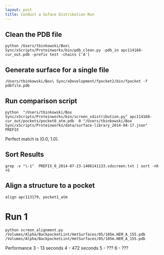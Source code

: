 ```yaml
---
layout: post
title: Conduct a Suface Distribution Run
---
```


## Clean the PDB file
	
`python /Users/tbinkowski/Box\ Sync/xScripts/Proteinworks/bin/pdb_clean.py -pdb_in apc114168-cur_out.pdb -prefix test -chains ['A']`

## Generate surface for a single file

`/Users/tbinkowski/Box\ Sync/xDevelopment/fpocket2/bin/fpocket -f pdbfile.pdb`

## Run comparison script

`python  "/Users/tbinkowski/Box Sync/xScripts/Proteinworks/bin/screen_sdistribution.py" apc114168-cur_out/pockets/pocket0_atm.pdb  0 "/Users/tbinkowski/Box Sync/xScripts/Proteinworks/data/surface-library_2014-04-17.json" PREFIX`

Perfect match is (0.0, 1.0).


## Sort Results 

`grep -v "\-1"  PREFIX_0_2014-07-23-1406141133.sdscreen.txt | sort -nk +5`

## Align a structure to a pocket

`align apc113179, pocket1_atm`


Run 1
================================================================================
`python screen_alignment.py /Volumes/Alpha/BackpocketLint/HetSurfaces/05/105m.HEM_A_155.pdb /Volumes/Alpha/BackpocketLint/HetSurfaces/05/105m.HEM_A_155.pdb`


Performance 
3 - 13 seconds
4 - 472 seconds
5 - ???
6 - ???
